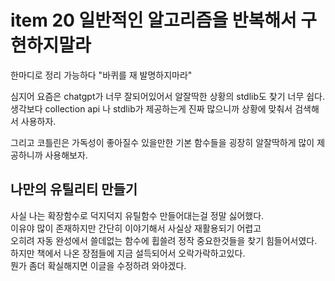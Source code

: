 # item 20 일반적인 알고리즘을 반복해서 구현하지말라

한마디로 정리 가능하다 "바퀴를 재 발명하지마라"

심지어 요즘은 chatgpt가 너무 잘되어있어서 알잘딱한 상황의 stdlib도 찾기 너무 쉽다.  
생각보다 collection api 나 stdlib가 제공하는게 진짜 많으니까 상황에 맞춰서 검색해서 사용하자.  

그리고 코틀린은 가독성이 좋아질수 있을만한 기본 함수들을 굉장히 알잘딱하게 많이 제공하니까 사용해보자.

## 나만의 유틸리티 만들기
사실 나는 확장함수로 덕지덕지 유틸함수 만들어대는걸 정말 싫어했다.  
이유야 많이 존재하지만 간단히 이야기해서 사실상 재활용되기 어렵고  
오히려 자동 완성에서 쓸데없는 함수에 휩쓸려 정작 중요한것들을 찾기 힘들어서였다.  
하지만 책에서 나온 장점들에 지금 설득되어서 오락가락하고있다.   
뭔가 좀더 확실해지면 이글을 수정하려 와야겠다.  

